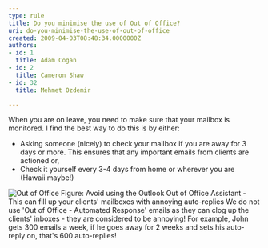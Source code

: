 ```yaml
---
type: rule
title: Do you minimise the use of Out of Office?
uri: do-you-minimise-the-use-of-out-of-office
created: 2009-04-03T08:48:34.0000000Z
authors:
- id: 1
  title: Adam Cogan
- id: 2
  title: Cameron Shaw
- id: 32
  title: Mehmet Ozdemir

---
```


 When you are on leave, you need to make sure that your mailbox is monitored. I find the best way to do this is by either:<br> 
- Asking someone (nicely) to check your mailbox if you are away for 3 days or more. This ensures that any important emails from clients are actioned or,
- Check it yourself every 3-4 days from home or wherever you are (Hawaii maybe!)


![Out of Office](/Standards/Communication/RulesToBetterEmail/PublishingImages/OutofOffice.gif)
Figure: Avoid using the Outlook Out of Office Assistant - This can fill up your clients' mailboxes with annoying auto-replies
 We do not use 'Out of Office - Automated Response' emails as they can clog up the clients' inboxes - they are considered to be annoying! For example, John gets 300 emails a week, if he goes away for 2 weeks and sets his auto-reply on, that's 600 auto-replies!

